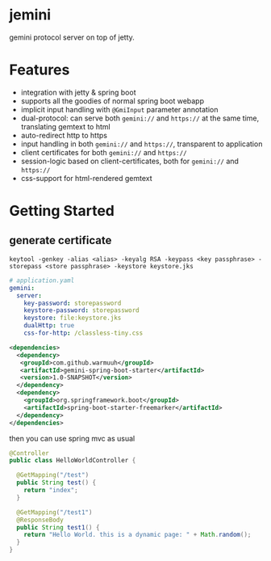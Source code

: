 # jemini
gemini protocol server on top of jetty.

# Features

* integration with jetty & spring boot
* supports all the goodies of normal spring boot webapp
* implicit input handling with `@GmiInput` parameter annotation
* dual-protocol: can serve both `gemini://` and `https://` at the same time, translating gemtext to html
* auto-redirect http to https
* input handling in both `gemini://` and `https://`, transparent to application
* client certificates for both  `gemini://` and `https://`
* session-logic based on client-certificates, both for  `gemini://` and `https://`
* css-support for html-rendered gemtext


# Getting Started

## generate certificate
```
keytool -genkey -alias <alias> -keyalg RSA -keypass <key passphrase> -storepass <store passphrase> -keystore keystore.jks
```

```yaml
# application.yaml
gemini:
  server:
    key-password: storepassword
    keystore-password: storepassword
    keystore: file:keystore.jks
    dualHttp: true
    css-for-http: /classless-tiny.css
```


```xml
<dependencies>
  <dependency>
   <groupId>com.github.warmuuh</groupId>
   <artifactId>gemini-spring-boot-starter</artifactId>
   <version>1.0-SNAPSHOT</version>
  </dependency>
  <dependency>
    <groupId>org.springframework.boot</groupId>
    <artifactId>spring-boot-starter-freemarker</artifactId>
  </dependency>
</dependencies>
```

then you can use spring mvc as usual
```java
@Controller
public class HelloWorldController {

  @GetMapping("/test")
  public String test() {
    return "index";
  }

  @GetMapping("/test1")
  @ResponseBody
  public String test1() {
    return "Hello World. this is a dynamic page: " + Math.random();
  }
}
```

